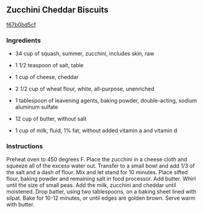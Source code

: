 ## Zucchini Cheddar Biscuits

[f67b0bd5cf](http://www.food.com/recipe/zucchini-cheddar-biscuits-487625)

### Ingredients

 - 34 cup of squash, summer, zucchini, includes skin, raw

 - 1 1/2 teaspoon of salt, table

 - 1 cup of cheese, cheddar

 - 2 1/2 cup of wheat flour, white, all-purpose, unenriched

 - 1 tablespoon of leavening agents, baking powder, double-acting, sodium aluminum sulfate

 - 12 cup of butter, without salt

 - 1 cup of milk, fluid, 1% fat, without added vitamin a and vitamin d

### Instructions

Preheat oven to 450 degrees F. Place the zucchini in a cheese cloth and squeeze all of the excess water out. Transfer to a small bowl and add 1/3 of the salt and a dash of flour. Mix and let stand for 10 minutes. Place sifted flour, baking powder and remaining salt in food processor. Add butter. Whirl until the size of small peas. Add the milk, zucchini and cheddar until moistened. Drop batter, using two tablespoons, on a baking sheet lined with silpat. Bake for 10-12 minutes, or until edges are golden brown. Serve warm with butter.